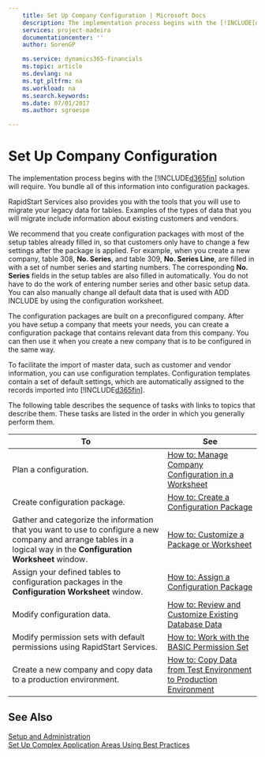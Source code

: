 ```yaml
---
    title: Set Up Company Configuration | Microsoft Docs
    description: The implementation process begins with the [!INCLUDE[d365fin](includes/d365fin_md.md)] solution will require. You bundle all of this information into configuration packages.
    services: project-madeira
    documentationcenter: ''
    author: SorenGP

    ms.service: dynamics365-financials
    ms.topic: article
    ms.devlang: na
    ms.tgt_pltfrm: na
    ms.workload: na
    ms.search.keywords:
    ms.date: 07/01/2017
    ms.author: sgroespe

---
```

# Set Up Company Configuration
The implementation process begins with the [!INCLUDE[d365fin](includes/d365fin_md.md)] solution will require. You bundle all of this information into configuration packages.  

 RapidStart Services also provides you with the tools that you will use to migrate your legacy data for tables. Examples of the types of data that you will migrate include information about existing customers and vendors.  

 We recommend that you create configuration packages with most of the setup tables already filled in, so that customers only have to change a few settings after the package is applied. For example, when you create a new company, table 308, **No. Series**, and table 309, **No. Series Line**, are filled in with a set of number series and starting numbers. The corresponding **No. Series** fields in the setup tables are also filled in automatically. You do not have to do the work of entering number series and other basic setup data. You can also manually change all default data that is used with ADD INCLUDE<!--[!INCLUDE[rim](../../includes/rim_md.md)]--> by using the configuration worksheet.  

 The configuration packages are built on a preconfigured company. After you have setup a company that meets your needs, you can create a configuration package that contains relevant data from this company. You can then use it when you create a new company that is to be configured in the same way.  

 To facilitate the import of master data, such as customer and vendor information, you can use configuration templates. Configuration templates contain a set of default settings, which are automatically assigned to the records imported into [!INCLUDE[d365fin](includes/d365fin_md.md)].  

 The following table describes the sequence of tasks with links to topics that describe them. These tasks are listed in the order in which you generally perform them.  

|**To**|**See**|  
|------------|-------------|  
|Plan a configuration.|[How to: Manage Company Configuration in a Worksheet](../how-to-manage-company-configuration-in-a-worksheet.md)|  
|Create configuration package.|[How to: Create a Configuration Package](../how-to-create-a-configuration-package.md)|  
|Gather and categorize the information that you want to use to configure a new company and arrange tables in a logical way in the **Configuration Worksheet** window.|[How to: Customize a Package or Worksheet](../how-to-customize-a-package-or-worksheet.md)|  
|Assign your defined tables to configuration packages in the **Configuration Worksheet** window.|[How to: Assign a Configuration Package](../how-to-assign-a-configuration-package.md)|  
|Modify configuration data.|[How to: Review and Customize Existing Database Data](../how-to-review-and-customize-existing-database-data.md)|  
|Modify permission sets with default permissions using RapidStart Services.|[How to: Work with the BASIC Permission Set](../how-to-work-with-the-basic-permission-set.md)|  
|Create a new company and copy data to a production environment.|[How to: Copy Data from Test Environment to Production Environment](../how-to-copy-data-from-test-environment-to-production-environment.md)|  

## See Also  
 [Setup and Administration](../setup-and-administration.md)   
 [Set Up Complex Application Areas Using Best Practices](../set-up-complex-application-areas-using-best-practices.md)

